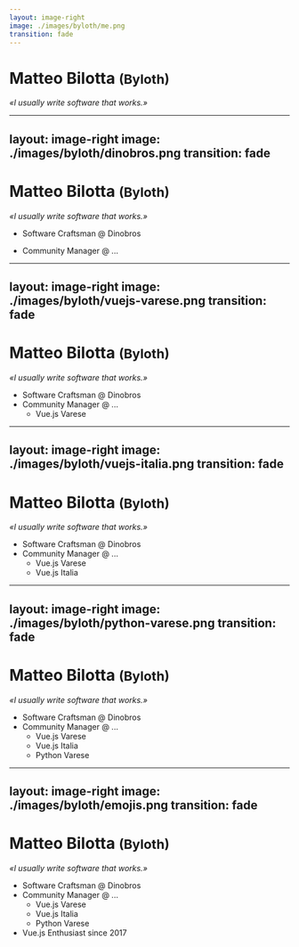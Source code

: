 ```yaml
---
layout: image-right
image: ./images/byloth/me.png
transition: fade
---
```


<h1>
    Matteo Bilotta
    <small>(Byloth)</small>
</h1>

<v-click>

*«I usually write software that works.»*

</v-click>

---
layout: image-right
image: ./images/byloth/dinobros.png
transition: fade
---

<h1>
    Matteo Bilotta
    <small>(Byloth)</small>
</h1>

*«I usually write software that works.»*

- Software Craftsman @ Dinobros

<v-click>

- Community Manager @ ...

</v-click>

---
layout: image-right
image: ./images/byloth/vuejs-varese.png
transition: fade
---

<h1>
    Matteo Bilotta
    <small>(Byloth)</small>
</h1>

*«I usually write software that works.»*

- Software Craftsman @ Dinobros
- Community Manager @ ...
  - Vue.js Varese

---
layout: image-right
image: ./images/byloth/vuejs-italia.png
transition: fade
---

<h1>
    Matteo Bilotta
    <small>(Byloth)</small>
</h1>

*«I usually write software that works.»*

- Software Craftsman @ Dinobros
- Community Manager @ ...
  - Vue.js Varese
  - Vue.js Italia

---
layout: image-right
image: ./images/byloth/python-varese.png
transition: fade
---

<h1>
    Matteo Bilotta
    <small>(Byloth)</small>
</h1>

*«I usually write software that works.»*

- Software Craftsman @ Dinobros
- Community Manager @ ...
  - Vue.js Varese
  - Vue.js Italia
  - Python Varese

---
layout: image-right
image: ./images/byloth/emojis.png
transition: fade
---

<h1>
    Matteo Bilotta
    <small>(Byloth)</small>
</h1>

*«I usually write software that works.»*

- Software Craftsman @ Dinobros
- Community Manager @ ...
  - Vue.js Varese
  - Vue.js Italia
  - Python Varese
- Vue.js Enthusiast since 2017

